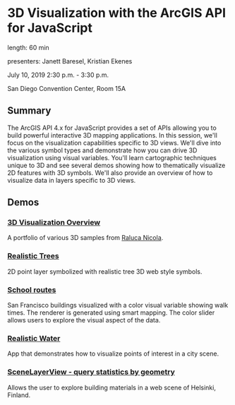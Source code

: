 # 3D Visualization with the ArcGIS API for JavaScript

length: 60 min

presenters: Janett Baresel, Kristian Ekenes

July 10, 2019 2:30 p.m. - 3:30 p.m.

San Diego Convention Center, Room 15A

## Summary

The ArcGIS API 4.x for JavaScript provides a set of APIs allowing you to build powerful interactive 3D mapping applications. In this session, we'll focus on the visualization capabilities specific to 3D views. We'll dive into the various symbol types and demonstrate how you can drive 3D visualization using visual variables. You'll learn cartographic techniques unique to 3D and see several demos showing how to thematically visualize 2D features with 3D symbols. We'll also provide an overview of how to visualize data in layers specific to 3D views.

## Demos

### [3D Visualization Overview](https://ralucanicola.github.io/JSAPI_demos/)

A portfolio of various 3D samples from [Raluca Nicola](https://github.com/ralucanicola/).

### [Realistic Trees](https://ekenes.github.io/conferences/ds-2019/3d-viz/demos/trees/2-models.html)

2D point layer symbolized with realistic tree 3D web style symbols.

### [School routes](http://zurich.maps.arcgis.com/home/webscene/viewer.html?webscene=9c697240d3304968af8dde614603ab5d&viewpoint=cam:-118.14532024,34.16384267,601.57;330.183,67.66)

San Francisco buildings visualized with a color visual variable showing walk times. The renderer is generated using smart mapping. The color slider allows users to explore the visual aspect of the data.

### [Realistic Water](https://developers.arcgis.com/javascript/latest/sample-code/visualization-realistic-water/index.html)

App that demonstrates how to visualize points of interest in a city scene.

### [SceneLayerView - query statistics by geometry](https://developers.arcgis.com/javascript/latest/sample-code/layers-scenelayerview-query-stats/index.html)

Allows the user to explore building materials in a web scene of Helsinki, Finland.
